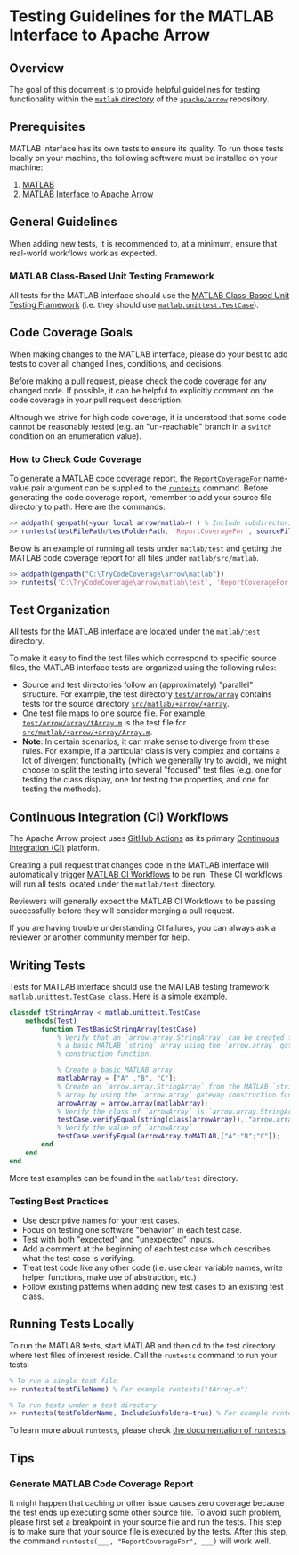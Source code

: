 <!---
  Licensed to the Apache Software Foundation (ASF) under one
  or more contributor license agreements.  See the NOTICE file
  distributed with this work for additional information
  regarding copyright ownership.  The ASF licenses this file
  to you under the Apache License, Version 2.0 (the
  "License"); you may not use this file except in compliance
  with the License.  You may obtain a copy of the License at

    http://www.apache.org/licenses/LICENSE-2.0

  Unless required by applicable law or agreed to in writing,
  software distributed under the License is distributed on an
  "AS IS" BASIS, WITHOUT WARRANTIES OR CONDITIONS OF ANY
  KIND, either express or implied.  See the License for the
  specific language governing permissions and limitations
  under the License.
-->

# Testing Guidelines for the MATLAB Interface to Apache Arrow  

## Overview  

The goal of this document is to provide helpful guidelines for testing functionality within the [`matlab` directory](https://github.com/apache/arrow/tree/main/matlab) of the [`apache/arrow`](https://github.com/apache/arrow) repository.  

## Prerequisites  

MATLAB interface has its own tests to ensure its quality. To run those tests locally on your machine, the following software must be installed on your machine:  

1. [MATLAB](https://www.mathworks.com/products/get-matlab.html)
2. [MATLAB Interface to Apache Arrow](https://github.com/mathworks/arrow/tree/main/matlab)

## General Guidelines  

When adding new tests, it is recommended to, at a minimum, ensure that real-world workflows work as expected.  

### MATLAB Class-Based Unit Testing Framework  

All tests for the MATLAB interface should use the [MATLAB Class-Based Unit Testing Framework](https://www.mathworks.com/help/matlab/class-based-unit-tests.html) (i.e. they should use [`matlab.unittest.TestCase`](https://www.mathworks.com/help/matlab/ref/matlab.unittest.testcase-class.html)).  

## Code Coverage Goals  

When making changes to the MATLAB interface, please do your best to add tests to cover all changed lines, conditions, and decisions.  

Before making a pull request, please check the code coverage for any changed code. If possible, it can be helpful to explicitly comment on the code coverage in your pull request description.  

Although we strive for high code coverage, it is understood that some code cannot be reasonably tested (e.g. an "un-reachable" branch in a `switch` condition on an enumeration value).

### How to Check Code Coverage  

To generate a MATLAB code coverage report, the [`ReportCoverageFor`](https://www.mathworks.com/help/matlab/ref/runtests.html#mw_764c9db7-6823-439f-a77d-7fd25a03d20e) name-value pair argument can be supplied to the [`runtests`](https://www.mathworks.com/help/matlab/ref/runtests.html) command. Before generating the code coverage report, remember to add your source file directory to path. Here are the commands.

```matlab  
>> addpath( genpath(<your local arrow/matlab>) ) % Include subdirectories
>> runtests(testFilePath/testFolderPath, 'ReportCoverageFor', sourceFilePath/sourceFolderPath, 'IncludeSubfolders', true/false);  
```

Below is an example of running all tests under `matlab/test` and getting the MATLAB code coverage report for all files under `matlab/src/matlab`.

```matlab  
>> addpath(genpath("C:\TryCodeCoverage\arrow\matlab"))
>> runtests('C:\TryCodeCoverage\arrow\matlab\test', 'ReportCoverageFor', 'C:\TryCodeCoverage\arrow\matlab\src\matlab\', 'IncludeSubfolders', true);
```

## Test Organization  

All tests for the MATLAB interface are located under the `matlab/test` directory.  

To make it easy to find the test files which correspond to specific source files, the MATLAB interface tests are organized using the following rules:  

- Source and test directories follow an (approximately) "parallel" structure. For example, the test directory [`test/arrow/array`](https://github.com/apache/arrow/tree/main/matlab/test/arrow/array) contains tests for the source directory [`src/matlab/+arrow/+array`](https://github.com/apache/arrow/tree/main/matlab/src/matlab/%2Barrow/%2Barray).  
- One test file maps to one source file. For example, [`test/arrow/array/tArray.m`](https://github.com/apache/arrow/blob/main/matlab/test/arrow/array/tArray.m) is the test file for [`src/matlab/+arrow/+array/Array.m`](https://github.com/apache/arrow/blob/main/matlab/src/matlab/%2Barrow/%2Barray/Array.m).  
- **Note**: In certain scenarios, it can make sense to diverge from these rules. For example, if a particular class is very complex and contains a lot of divergent functionality (which we generally try to avoid), we might choose to split the testing into several "focused" test files (e.g. one for testing the class display, one for testing the properties, and one for testing the methods).  

## Continuous Integration (CI) Workflows  

The Apache Arrow project uses [GitHub Actions](https://github.com/features/actions) as its primary [Continuous Integration (CI)](https://en.wikipedia.org/wiki/Continuous_integration) platform.  

Creating a pull request that changes code in the MATLAB interface will automatically trigger [MATLAB CI Workflows](https://github.com/apache/arrow/actions/workflows/matlab.yml) to be run. These CI workflows will run all tests located under the `matlab/test` directory.  

Reviewers will generally expect the MATLAB CI Workflows to be passing successfully before they will consider merging a pull request.  

If you are having trouble understanding CI failures, you can always ask a reviewer or another community member for help.  

## Writing Tests  

Tests for MATLAB interface should use the MATLAB testing framework [`matlab.unittest.TestCase class`](https://www.mathworks.com/help/matlab/ref/matlab.unittest.testcase-class.html). Here is a simple example.  

```matlab
classdef tStringArray < matlab.unittest.TestCase
    methods(Test)
        function TestBasicStringArray(testCase)
            % Verify that an `arrow.array.StringArray` can be created from
            % a basic MATLAB `string` array using the `arrow.array` gateway
            % construction function.

            % Create a basic MATLAB array.
            matlabArray = ["A" ,"B", "C"];
            % Create an `arrow.array.StringArray` from the MATLAB `string`
            % array by using the `arrow.array` gateway construction function.
            arrowArray = arrow.array(matlabArray);
            % Verify the class of `arrowArray` is `arrow.array.StringArray`.
            testCase.verifyEqual(string(class(arrowArray)), "arrow.array.StringArray");
            % Verify the value of `arrowArray`
            testCase.verifyEqual(arrowArray.toMATLAB,["A";"B";"C"]);
        end
    end
end
```

More test examples can be found in the `matlab/test` directory.  

### Testing Best Practices  

- Use descriptive names for your test cases.
- Focus on testing one software "behavior" in each test case.
- Test with both "expected" and "unexpected" inputs.
- Add a comment at the beginning of each test case which describes what the test case is verifying.
- Treat test code like any other code (i.e. use clear variable names, write helper functions, make use of abstraction, etc.)
- Follow existing patterns when adding new test cases to an existing test class.

## Running Tests Locally   

To run the MATLAB tests, start MATLAB and then cd to the test directory where test files of interest reside.  Call the `runtests` command to run your tests:  

```matlab
% To run a single test file
>> runtests(testFileName) % For example runtests("tArray.m")

% To run tests under a test directory
>> runtests(testFolderName, IncludeSubfolders=true) % For example runtests('matlab\test',IncludeSubfolders=true)
```

To learn more about `runtests`, please check [the documentation of `runtests`](https://www.mathworks.com/help/matlab/ref/runtests.html).  

## Tips  

### Generate MATLAB Code Coverage Report  

It might happen that caching or other issue causes zero coverage because the test ends up executing some other source file. To avoid such problem, please first set a breakpoint in your source file and run the tests. This step is to make sure that your source file is executed by the tests. After this step, the command `runtests(___, "ReportCoverageFor", ___)` will work well.
